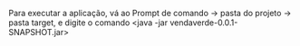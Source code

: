 Para executar a aplicação, vá ao Prompt de comando -> pasta do projeto -> pasta target, e digite o comando <java -jar vendaverde-0.0.1-SNAPSHOT.jar>
